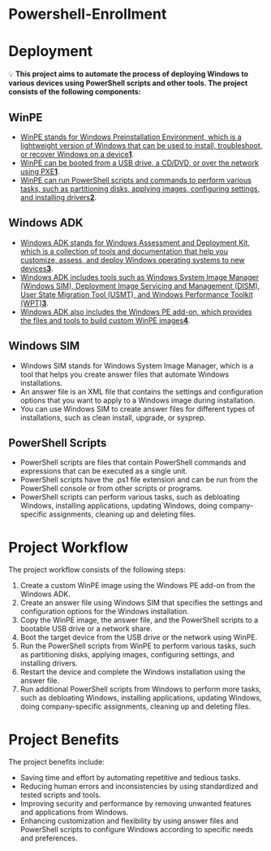 # Powershell-Enrollment

# Deployment


💡 **This project aims to automate the process of deploying Windows to various devices using PowerShell scripts and other tools. The project consists of the following components:**


## WinPE

- [WinPE stands for Windows Preinstallation Environment, which is a lightweight version of Windows that can be used to install, troubleshoot, or recover Windows on a device**1**](https://learn.microsoft.com/en-us/powershell/scripting/dev-cross-plat/vscode/using-vscode?view=powershell-7.3).
- [WinPE can be booted from a USB drive, a CD/DVD, or over the network using PXE**1**](https://learn.microsoft.com/en-us/powershell/scripting/dev-cross-plat/vscode/using-vscode?view=powershell-7.3).
- [WinPE can run PowerShell scripts and commands to perform various tasks, such as partitioning disks, applying images, configuring settings, and installing drivers**2**](https://adamtheautomator.com/powershell-script-examples/).

## Windows ADK

- [Windows ADK stands for Windows Assessment and Deployment Kit, which is a collection of tools and documentation that help you customize, assess, and deploy Windows operating systems to new devices**3**](https://superuser.com/questions/1766329/how-to-create-a-new-powershell-project-from-visual-studio).
- [Windows ADK includes tools such as Windows System Image Manager (Windows SIM), Deployment Image Servicing and Management (DISM), User State Migration Tool (USMT), and Windows Performance Toolkit (WPT)**3**](https://superuser.com/questions/1766329/how-to-create-a-new-powershell-project-from-visual-studio).
- [Windows ADK also includes the Windows PE add-on, which provides the files and tools to build custom WinPE images**4**](https://www.guru99.com/powershell-tutorial.html).

## Windows SIM

- Windows SIM stands for Windows System Image Manager, which is a tool that helps you create answer files that automate Windows installations.
- An answer file is an XML file that contains the settings and configuration options that you want to apply to a Windows image during installation.
- You can use Windows SIM to create answer files for different types of installations, such as clean install, upgrade, or sysprep.

## PowerShell Scripts

- PowerShell scripts are files that contain PowerShell commands and expressions that can be executed as a single unit.
- PowerShell scripts have the .ps1 file extension and can be run from the PowerShell console or from other scripts or programs.
- PowerShell scripts can perform various tasks, such as debloating Windows, installing applications, updating Windows, doing company-specific assignments, cleaning up and deleting files.

# Project Workflow

The project workflow consists of the following steps:

1. Create a custom WinPE image using the Windows PE add-on from the Windows ADK.
2. Create an answer file using Windows SIM that specifies the settings and configuration options for the Windows installation.
3. Copy the WinPE image, the answer file, and the PowerShell scripts to a bootable USB drive or a network share.
4. Boot the target device from the USB drive or the network using WinPE.
5. Run the PowerShell scripts from WinPE to perform various tasks, such as partitioning disks, applying images, configuring settings, and installing drivers.
6. Restart the device and complete the Windows installation using the answer file.
7. Run additional PowerShell scripts from Windows to perform more tasks, such as debloating Windows, installing applications, updating Windows, doing company-specific assignments, cleaning up and deleting files.

# Project Benefits

The project benefits include:

- Saving time and effort by automating repetitive and tedious tasks.
- Reducing human errors and inconsistencies by using standardized and tested scripts and tools.
- Improving security and performance by removing unwanted features and applications from Windows.
- Enhancing customization and flexibility by using answer files and PowerShell scripts to configure Windows according to specific needs and preferences.
